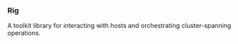 ### Rig

A toolkit library for interacting with hosts and orchestrating cluster-spanning operations.

